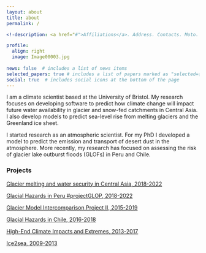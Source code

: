 ```yaml
---
layout: about
title: about
permalink: /

<!-description: <a href="#">Affiliations</a>. Address. Contacts. Moto. Etc.

profile:
  align: right
  image: Image00003.jpg
  
news: false  # includes a list of news items
selected_papers: true # includes a list of papers marked as "selected={true}"
social: true  # includes social icons at the bottom of the page
---
```


I am a climate scientist based at the University of Bristol. My research focuses on developing software to predict how climate change will impact future water availability in glacier and snow-fed catchments in Central Asia. I also develop models to predict sea-level rise from melting glaciers and the Greenland ice sheet.     

I started research as an atmospheric scientist. For my PhD I developed a model to predict the emission and transport of desert dust in the atmosphere. More recently, my research has focused on assessing the risk of glacier lake outburst floods (GLOFs) in Peru and Chile. 

<h3>Projects</h3>

[Glacier melting and water security in Central Asia, 2018-2022](https://centralasiawater.blog/)

[Glacial Hazards in Peru #projectGLOP, 2018-2022](https://glacialhazards.wordpress.com/)

[Glacier Model Intercomparison Project II, 2015-2019](https://www.climate-cryosphere.org/mips/glaciermip)

[Glacial Hazards in Chile, 2016-2018](https://gtr.ukri.org/projects?ref=NE%2FN020693%2F1/) 

[High-End Climate Impacts and Extremes, 2013-2017](https://helixclimate.eu/)

[Ice2sea, 2009-2013](https://cordis.europa.eu/project/id/226375/reporting)


